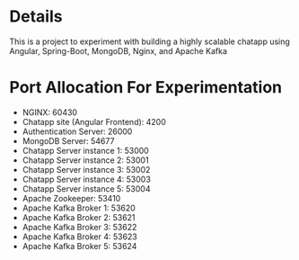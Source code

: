 # Details
This is a project to experiment with building a highly scalable chatapp using Angular, Spring-Boot, MongoDB, Nginx, and Apache Kafka
# Port Allocation For Experimentation
- NGINX: 60430
- Chatapp site (Angular Frontend): 4200
- Authentication Server: 26000
- MongoDB Server: 54677
- Chatapp Server instance 1: 53000
- Chatapp Server instance 2: 53001
- Chatapp Server instance 3: 53002
- Chatapp Server instance 4: 53003
- Chatapp Server instance 5: 53004
- Apache  Zookeeper: 53410
- Apache Kafka Broker 1: 53620
- Apache Kafka Broker 2: 53621
- Apache Kafka Broker 3: 53622
- Apache Kafka Broker 4: 53623
- Apache Kafka Broker 5: 53624
